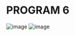 # PROGRAM 6
![image](https://github.com/user-attachments/assets/00a64420-2c68-4c14-b06f-929ba6dc7b27)
![image](https://github.com/user-attachments/assets/2747de95-0c67-4d60-9196-6069aa57ccda)
